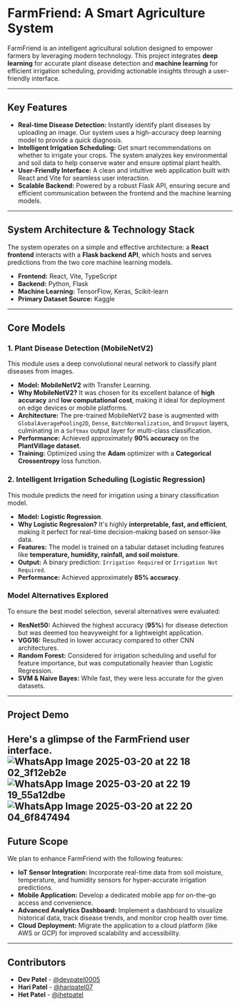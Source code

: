# FarmFriend: A Smart Agriculture System

FarmFriend is an intelligent agricultural solution designed to empower farmers by leveraging modern technology. This project integrates **deep learning** for accurate plant disease detection and **machine learning** for efficient irrigation scheduling, providing actionable insights through a user-friendly interface.

-----

## Key Features

  * **Real-time Disease Detection:** Instantly identify plant diseases by uploading an image. Our system uses a high-accuracy deep learning model to provide a quick diagnosis.
  * **Intelligent Irrigation Scheduling:** Get smart recommendations on whether to irrigate your crops. The system analyzes key environmental and soil data to help conserve water and ensure optimal plant health.
  * **User-Friendly Interface:** A clean and intuitive web application built with React and Vite for seamless user interaction.
  * **Scalable Backend:** Powered by a robust Flask API, ensuring secure and efficient communication between the frontend and the machine learning models.

-----

## System Architecture & Technology Stack

The system operates on a simple and effective architecture: a **React frontend** interacts with a **Flask backend API**, which hosts and serves predictions from the two core machine learning models.

  * **Frontend:** React, Vite, TypeScript
  * **Backend:** Python, Flask
  * **Machine Learning:** TensorFlow, Keras, Scikit-learn
  * **Primary Dataset Source:** Kaggle

-----

## Core Models

### 1\. Plant Disease Detection (MobileNetV2)

This module uses a deep convolutional neural network to classify plant diseases from images.

  * **Model:** **MobileNetV2** with Transfer Learning.
  * **Why MobileNetV2?** It was chosen for its excellent balance of **high accuracy** and **low computational cost**, making it ideal for deployment on edge devices or mobile platforms.
  * **Architecture:** The pre-trained MobileNetV2 base is augmented with `GlobalAveragePooling2D`, `Dense`, `BatchNormalization`, and `Dropout` layers, culminating in a `Softmax` output layer for multi-class classification.
  * **Performance:** Achieved approximately **90% accuracy** on the **PlantVillage dataset**.
  * **Training:** Optimized using the **Adam** optimizer with a **Categorical Crossentropy** loss function.

### 2\. Intelligent Irrigation Scheduling (Logistic Regression)

This module predicts the need for irrigation using a binary classification model.

  * **Model:** **Logistic Regression**.
  * **Why Logistic Regression?** It's highly **interpretable, fast, and efficient**, making it perfect for real-time decision-making based on sensor-like data.
  * **Features:** The model is trained on a tabular dataset including features like **temperature, humidity, rainfall, and soil moisture**.
  * **Output:** A binary prediction: `Irrigation Required` or `Irrigation Not Required`.
  * **Performance:** Achieved approximately **85% accuracy**.

### Model Alternatives Explored

To ensure the best model selection, several alternatives were evaluated:

  * **ResNet50:** Achieved the highest accuracy (**95%**) for disease detection but was deemed too heavyweight for a lightweight application.
  * **VGG16:** Resulted in lower accuracy compared to other CNN architectures.
  * **Random Forest:** Considered for irrigation scheduling and useful for feature importance, but was computationally heavier than Logistic Regression.
  * **SVM & Naive Bayes:** While fast, they were less accurate for the given datasets.

-----

## Project Demo

Here's a glimpse of the FarmFriend user interface.
![WhatsApp Image 2025-03-20 at 22 18 02_3f12eb2e](https://github.com/user-attachments/assets/2922b39f-d46c-469d-8063-daf6a3c5ac9c)
![WhatsApp Image 2025-03-20 at 22 19 19_55a12dbe](https://github.com/user-attachments/assets/763c4a56-5f9a-47ac-a0ca-a59ba8cc43e6)
![WhatsApp Image 2025-03-20 at 22 20 04_6f847494](https://github.com/user-attachments/assets/08b64672-4551-4c1b-8171-909cfb9bcc9d)
-----

## Future Scope

We plan to enhance FarmFriend with the following features:

  * **IoT Sensor Integration:** Incorporate real-time data from soil moisture, temperature, and humidity sensors for hyper-accurate irrigation predictions.
  * **Mobile Application:** Develop a dedicated mobile app for on-the-go access and convenience.
  * **Advanced Analytics Dashboard:** Implement a dashboard to visualize historical data, track disease trends, and monitor crop health over time.
  * **Cloud Deployment:** Migrate the application to a cloud platform (like AWS or GCP) for improved scalability and accessibility.

-----

## Contributors

  * **Dev Patel** - [@devpatel0005](https://github.com/devpatel0005)
  * **Hari Patel** - [@haripatel07](https://github.com/haripatel07)
  * **Het Patel** - [@ihetpatel](https://github.com/ihetpatel)
